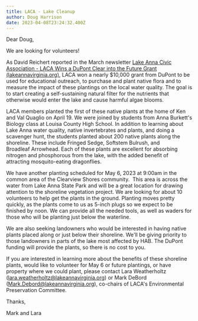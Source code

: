 ```yaml
---
title: LACA - Lake Cleanup
author: Doug Harrison
date: 2023-04-08T23:24:32.400Z
---
```

<!--StartFragment-->

Dear Doug,

We are looking for volunteers! 

As David Reichert reported in the March newsletter [Lake Anna Civic Association - LACA Wins a DuPont Clear into the Future Grant (lakeannavirginia.org)](https://www.lakeannavirginia.org/EmailTracker/LinkTracker.ashx?linkAndRecipientCode=TMaI%2fSrhfiVAKLm%2ffvhwtGnegVtP9E6YYcO5A5vg%2bCBDVhPUhmMm7vWIfyABRDlpm9c57YIap%2b7y6%2bjVHtrP9s9Ncl5ZGEyaFzz8zXh8hQ0%3d), LACA won a nearly $10,000 grant from DuPont to be used for educational outreach, to purchase and plant native flora and to measure the impact of these plantings on the local water quality. The goal is to start creating a self-sustaining natural filter for the nutrients that otherwise would enter the lake and cause harmful algae blooms.

LACA members planted the first of these native plants at the home of Ken and Val Quaglio on April 19. We were joined by students from Anna Burkett's Biology class at Louisa County High School. In addition to learning about Lake Anna water quality, native invertebrates and plants, and doing a scavenger hunt, the students planted about 200 native plants along the shoreline. These include Fringed Sedge, Softstem Bulrush, and Broadleaf Arrowhead. Each of these plants are excellent for absorbing nitrogen and phosphorous from the lake, with the added benefit of attracting mosquito-eating dragonflies.

We have another planting scheduled for May 6, 2023 at 9:00am in the common area of the Clearview Shores community.  This area is across the water from Lake Anna State Park and will be a great location for drawing attention to the shoreline vegetation project. We are looking for about 10 volunteers to help get the plants in the ground. Planting moves pretty quickly, as the plants come to us as 5-inch plugs so we expect to be finished by noon. We can provide all the needed tools, as well as waders for those who will be planting just below the waterline.

We are also seeking landowners who would be interested in having native plants placed along or just below their shoreline. We'll be giving priority to those landowners in parts of the lake most affected by HAB. The DuPont funding will provide the plants, so there is no cost to you.

If you are interested in learning more about the benefits of these shoreline plants, would like to volunteer for May 6 or future plantings, or have property where we could plant, please contact Lara Weatherholtz ([lara.weatherholtz@​lakeannavirginia.org](mailto:lara.weatherholtz@lakeannavirginia.org)) or Mark DeBord ([Mark.Debord@lakeannavirginia.​org](mailto:Mark.Debord@lakeannavirginia.org)), co-chairs of LACA's Environmental Preservation Committee.





Thanks,

Mark and Lara

<!--EndFragment-->